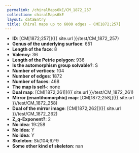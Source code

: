 ```yaml
--- 
 permalink: /chiralMaps6kE/CM_1872_257 
 collection: chiralMaps6kE
 layout: dataEntry
 title: Chiral maps up to 6000 edges - CM[1872;257]
---
```


- **ID**: [CM[1872;257]]({{ site.url }}/test/CM_1872_257)
- **Genus of the underlying surface**: 651
- **Length of the face**: 8
- **Valency**: 36
- **Length of the Petrie polygon**: 936
- **Is the automorphism group solvable?**: S
- **Number of vertices**: 104
- **Number of edges**: 1872
- **Number of faces**: 468
- **The map is self-**: none
- **Dual map**: [CM[1872;261]]({{ site.url }}/test/CM_1872_261)
- **Mirror (enantihomorphic) map**: [CM[1872;258]]({{ site.url }}/test/CM_1872_258)
- **Dual of the mirror image**: [CM[1872;262]]({{ site.url }}/test/CM_1872_262)
- **Z_q-Exponent?**: 2
- **No idea**:  19:258
- **No idea**: Y
- **No idea**: Y
- **Skeleton**: Sk(104;6)^9
- **Some other kind of skeleton**: nan
